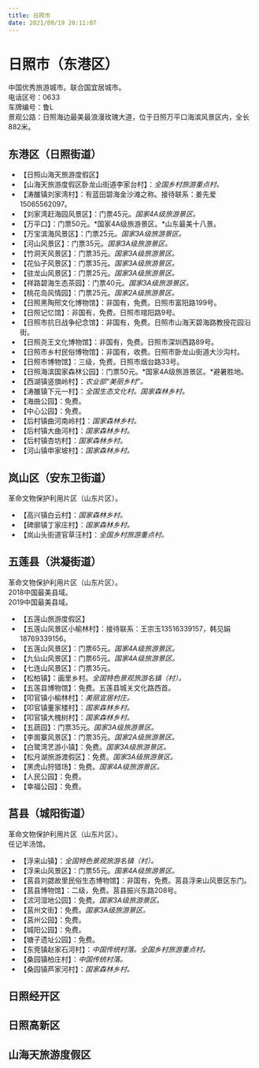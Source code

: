 ```yaml
---
title: 日照市  
date: 2021/09/19 20:11:07  
---
```

  
# 日照市（东港区）  
中国优秀旅游城市。联合国宜居城市。  
电话区号：0633  
车牌编号：鲁L  
景观公路：日照海边最美最浪漫玫瑰大道，位于日照万平口海滨风景区内，全长882米。  

## 东港区（日照街道）  
* 【日照山海天旅游度假区】  
* 【山海天旅游度假区卧龙山街道李家台村】：*全国乡村旅游重点村。*  
* 【涛雒镇刘家湾村】：有蓝田碧海金沙滩之称。接待联系：姜先爱15065562097。  
* 【刘家湾赶海园风景区】：门票45元。*国家4A级旅游景区。*  
* 【万平口】：门票50元。*国家4A级旅游景区。*山东最美十八景。  
* 【万宝滨海风景区】：门票25元。*国家3A级旅游景区。*  
* 【河山风景区】：门票35元。*国家3A级旅游景区。*  
* 【竹洞天风景区】：门票35元。*国家3A级旅游景区。*  
* 【花仙子风景区】：门票35元。*国家3A级旅游景区。*  
* 【驻龙山风景区】：门票25元。*国家3A级旅游景区。*  
* 【祥路碧海生态茶园】：门票40元。*国家3A级旅游景区。*  
* 【桃花岛风情园】：门票25元。*国家2A级旅游景区。*  
* 【日照黑陶邢文化博物馆】：非国有，免费。日照市富阳路199号。  
* 【日照记忆馆】：非国有，免费。日照市琯阳路9号。  
* 【日照市抗日战争纪念馆】：非国有，免费。日照市山海天碧海路教授花园沿街。  
* 【日照尧王文化博物馆】：非国有，免费。日照市深圳西路89号。  
* 【日照市乡村民俗博物馆】：非国有，收费。日照市卧龙山街道大沙沟村。  
* 【日照市博物馆】：三级，免费。日照市烟台路33号。  
* 【日照海滨国家森林公园】：门票50元。*国家4A级旅游景区。*避暑胜地。  
* 【西湖镇竖旗岭村】：*农业部“美丽乡村”。*  
* 【涛雒镇下元一村】：*全国生态文化村。国家森林乡村。*  
* 【海曲公园】：免费。  
* 【中心公园】：免费。  
* 【后村镇曲河南岭村】：*国家森林乡村。*  
* 【后村镇大曲河村】：*国家森林乡村。*  
* 【后村镇杏坊村】：*国家森林乡村。*  
* 【河山镇申家坡村】：*国家森林乡村。*  

## 岚山区（安东卫街道）  
革命文物保护利用片区（山东片区）。  
* 【高兴镇白云村】：*国家森林乡村。*  
* 【碑廓镇丁家庄村】：*国家森林乡村。*  
* 【岚山头街道官草汪村】：*全国乡村旅游重点村。*  

## 五莲县（洪凝街道）  
革命文物保护利用片区（山东片区）。  
2018中国最美县域。  
2019中国最美县域。  
* 【五莲山旅游度假区】  
* 【五莲山风景区小榆林村】：接待联系：王宗玉13516339157，韩见娟18769339156。  
* 【五莲山风景区】：门票65元。*国家4A级旅游景区。*  
* 【九仙山风景区】：门票65元。*国家4A级旅游景区。*  
* 【七连山风景区】：门票35元。  
* 【松柏镇】：画里乡村。*全国特色景观旅游名镇（村）。*  
* 【五莲县博物馆】：免费。五莲县城关文化路西首。  
* 【叩官镇小榆林村】：*美丽宜居村庄。*  
* 【叩官镇董家楼村】：*国家森林乡村。*  
* 【叩官镇大槐树村】：*国家森林乡村。*  
* 【五蔬园】：门票35元。*国家3A级旅游景区。*  
* 【李崮寨风景区】：门票35元。*国家2A级旅游景区。*  
* 【白鹭湾艺游小镇】：免费。*国家3A级旅游景区。*  
* 【松月湖旅游渡假区】：免费。*国家3A级旅游景区。*  
* 【黑虎山狩猎场】：免费。*国家4A级旅游景区。*  
* 【人民公园】：免费。  
* 【幸福公园】：免费。  

## 莒县（城阳街道）  
革命文物保护利用片区（山东片区）。  
任记羊汤馆。  
* 【浮来山镇】：*全国特色景观旅游名镇（村）。*  
* 【浮来山风景区】：门票55元。*国家4A级旅游景区。*  
* 【莒县刘勰故里民俗生态博物馆】：非国有，免费。莒县浮来山风景区东门。  
* 【莒县博物馆】：二级，免费。莒县振兴东路208号。  
* 【沭河湿地公园】：免费。*国家3A级旅游景区。*  
* 【莒州文街】：免费。*国家3A级旅游景区。*  
* 【莒州公园】：免费。  
* 【城阳公园】：免费。  
* 【塘子遗址公园】：免费。  
* 【东莞镇赵家石河村】：*中国传统村落。全国乡村旅游重点村。*  
* 【桑园镇柏庄村】：*中国传统村落。*  
* 【桑园镇芦家河村】：*国家森林乡村。*  

## 日照经开区  

## 日照高新区  

## 山海天旅游度假区  
